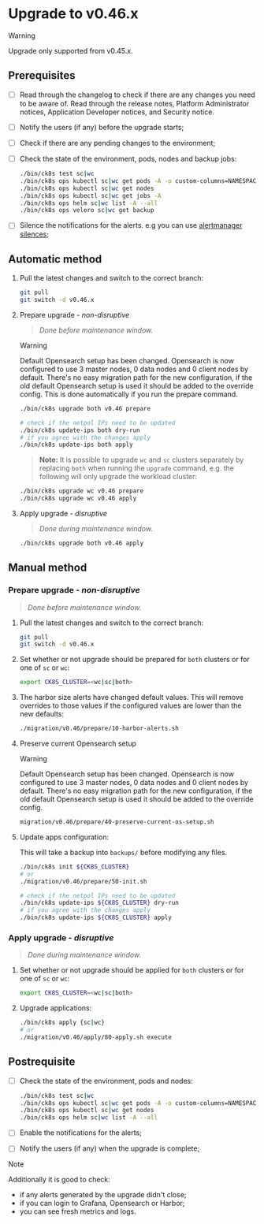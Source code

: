 # Upgrade to v0.46.x

> [!WARNING]
> Upgrade only supported from v0.45.x.

<!--
Notice to developers on writing migration steps:

- Migration steps:
  - are written per minor version and placed in a subdirectory of the migration directory with the name `vX.Y/`,
  - are written to be idempotent and usable no matter which patch version you are upgrading from and to,
  - are documented in this document to be able to run them manually,
  - are divided into prepare and apply steps:
    - Prepare steps:
      - are placed in the `prepare/` directory,
      - may **only** modify the configuration of the environment,
      - may **not** modify the state of the environment,
      - steps are run in order of their names use two digit prefixes.
    - Apply steps:
      - are placed in the `apply/` directory,
      - may **only** modify the state of the environment,
      - may **not** modify the configuration of the environment,
      - are run in order of their names use two digit prefixes,
      - are run with the argument `execute` on upgrade and should return 1 on failure and 2 on successful internal rollback,
      - are rerun with the argument `rollback` on execute failure and should return 1 on failure.

For prepare the init step is given.
For apply the bootstrap and the apply steps are given, it is expected that releases upgraded in custom steps are excluded from the apply step.

Upgrades of components that are dependent on each other should be done within the same snippet to easily manage the upgrade to a working state and to be able to rollback to a working state.

Steps should use the `scripts/migration/lib.sh` which will provide helper functions, see the file for available helper functions.
This script expects the `ROOT` environment variable to be set pointing to the root of the repository.
As with all scripts in this repository `CK8S_CONFIG_PATH` is expected to be set.
-->

## Prerequisites

- [ ] Read through the changelog to check if there are any changes you need to be aware of. Read through the release notes, Platform Administrator notices, Application Developer notices, and Security notice.
- [ ] Notify the users (if any) before the upgrade starts;
- [ ] Check if there are any pending changes to the environment;
- [ ] Check the state of the environment, pods, nodes and backup jobs:

    ```bash
    ./bin/ck8s test sc|wc
    ./bin/ck8s ops kubectl sc|wc get pods -A -o custom-columns=NAMESPACE:metadata.namespace,POD:metadata.name,READY-false:status.containerStatuses[*].ready,REASON:status.containerStatuses[*].state.terminated.reason | grep false | grep -v Completed
    ./bin/ck8s ops kubectl sc|wc get nodes
    ./bin/ck8s ops kubectl sc|wc get jobs -A
    ./bin/ck8s ops helm sc|wc list -A --all
    ./bin/ck8s ops velero sc|wc get backup
    ```

- [ ] Silence the notifications for the alerts. e.g you can use [alertmanager silences](https://prometheus.io/docs/alerting/latest/alertmanager/#silences);

## Automatic method

1. Pull the latest changes and switch to the correct branch:

    ```bash
    git pull
    git switch -d v0.46.x
    ```

1. Prepare upgrade - _non-disruptive_

    > _Done before maintenance window._

    > [!WARNING]
    > Default Opensearch setup has been changed. Opensearch is now configured to use 3 master nodes, 0 data nodes and 0 client nodes by default. There's no easy migration path for the new configuration, if the old default Opensearch setup is used it should be added to the override config. This is done automatically if you run the prepare command.

    ```bash
    ./bin/ck8s upgrade both v0.46 prepare

    # check if the netpol IPs need to be updated
    ./bin/ck8s update-ips both dry-run
    # if you agree with the changes apply
    ./bin/ck8s update-ips both apply
    ```

    > **Note:**
    > It is possible to upgrade `wc` and `sc` clusters separately by replacing `both` when running the `upgrade` command, e.g. the following will only upgrade the workload cluster:

    ```bash
    ./bin/ck8s upgrade wc v0.46 prepare
    ./bin/ck8s upgrade wc v0.46 apply
    ```

1. Apply upgrade - _disruptive_

    > _Done during maintenance window._

    ```bash
    ./bin/ck8s upgrade both v0.46 apply
    ```

## Manual method

### Prepare upgrade - _non-disruptive_

> _Done before maintenance window._

1. Pull the latest changes and switch to the correct branch:

    ```bash
    git pull
    git switch -d v0.46.x
    ```

1. Set whether or not upgrade should be prepared for `both` clusters or for one of `sc` or `wc`:

    ```bash
    export CK8S_CLUSTER=<wc|sc|both>
    ```

1. The harbor size alerts have changed default values. This will remove overrides to those values if the configured values are lower than the new defaults:

    ```bash
    ./migration/v0.46/prepare/10-harbor-alerts.sh
    ```

1. Preserve current Opensearch setup

    > [!WARNING]
    > Default Opensearch setup has been changed. Opensearch is now configured to use 3 master nodes, 0 data nodes and 0 client nodes by default. There's no easy migration path for the new configuration, if the old default Opensearch setup is used it should be added to the override config.

    ```bash
    migration/v0.46/prepare/40-preserve-current-os-setup.sh
    ```

1. Update apps configuration:

    This will take a backup into `backups/` before modifying any files.

    ```bash
    ./bin/ck8s init ${CK8S_CLUSTER}
    # or
    ./migration/v0.46/prepare/50-init.sh

    # check if the netpol IPs need to be updated
    ./bin/ck8s update-ips ${CK8S_CLUSTER} dry-run
    # if you agree with the changes apply
    ./bin/ck8s update-ips ${CK8S_CLUSTER} apply
    ```

### Apply upgrade - _disruptive_

> _Done during maintenance window._

1. Set whether or not upgrade should be applied for `both` clusters or for one of `sc` or `wc`:

    ```bash
    export CK8S_CLUSTER=<wc|sc|both>
    ```

1. Upgrade applications:

    ```bash
    ./bin/ck8s apply {sc|wc}
    # or
    ./migration/v0.46/apply/80-apply.sh execute
    ```

## Postrequisite

- [ ] Check the state of the environment, pods and nodes:

    ```bash
    ./bin/ck8s test sc|wc
    ./bin/ck8s ops kubectl sc|wc get pods -A -o custom-columns=NAMESPACE:metadata.namespace,POD:metadata.name,READY-false:status.containerStatuses[*].ready,REASON:status.containerStatuses[*].state.terminated.reason | grep false | grep -v Completed
    ./bin/ck8s ops kubectl sc|wc get nodes
    ./bin/ck8s ops helm sc|wc list -A --all
    ```

- [ ] Enable the notifications for the alerts;
- [ ] Notify the users (if any) when the upgrade is complete;

> [!NOTE]
> Additionally it is good to check:
>
> - if any alerts generated by the upgrade didn't close;
> - if you can login to Grafana, Opensearch or Harbor;
> - you can see fresh metrics and logs.
